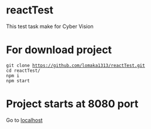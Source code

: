 # reactTest
This test task make for Cyber Vision 

# For download project
<code>git clone https://github.com/lomaka1313/reactTest.git</code>
<br />
<code>cd reactTest/</code>
<br />
<code>npm i</code>
<br />
<code>npm start</code>
# Project starts at 8080 port
Go to <a href="http://localhost:8080/" target="_blank">localhost</a>
